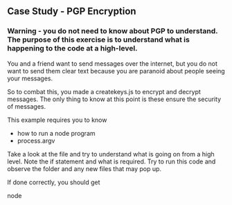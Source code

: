 ## Case Study - PGP Encryption

### Warning - you do not need to know about PGP to understand.  The purpose of this exercise is to understand what is happening to the code at a high-level.

You and a friend want to send messages over the internet, but you do not want to send them clear text because you are paranoid about people seeing your messages.

So to combat this, you made a createkeys.js to encrypt and decrypt messages.  The only thing to know at this point is these ensure the security of messages.  

This example requires you to know
- how to run a node program
- process.argv

Take a look at the file and try to understand what is going on from a high level.  Note the if statement and what is required.  Try to run this code and observe the folder and any new files that may pop up.

If done correctly, you should get

node 